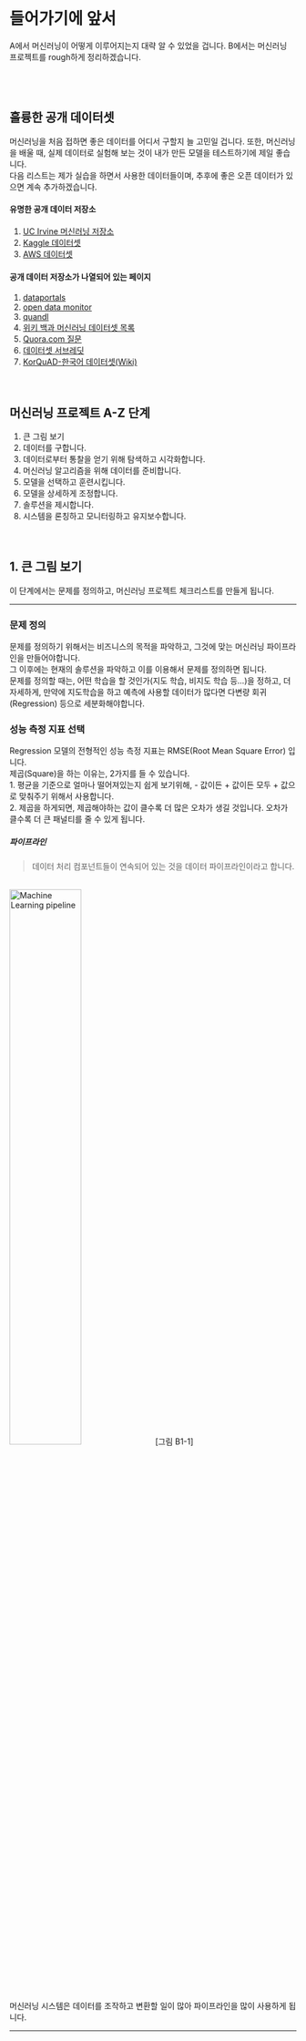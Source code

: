 # 들어가기에 앞서

 A에서 머신러닝이 어떻게 이루어지는지 대략 알 수 있었을 겁니다. B에서는 머신러닝 프로젝트를 rough하게 정리하겠습니다.<br/>
 <br/><br/><br/>
 
 ## 훌륭한 공개 데이터셋
 머신러닝을 처음 접하면 좋은 데이터를 어디서 구할지 늘 고민일 겁니다. 또한, 머신러닝을 배울 때, 실제 데이터로 실험해 보는 것이 내가 만든 모델을 테스트하기에 제일 좋습니다.<br/>
 다음 리스트는 제가 실습을 하면서 사용한 데이터들이며, 추후에 좋은 오픈 데이터가 있으면 계속 추가하겠습니다.
 #### 유명한 공개 데이터 저장소
 1. [UC Irvine 머신러닝 저장소](http://archive.ics.uci.edu/ml)
 2. [Kaggle 데이터셋](http://www.kaggle.com/datasets)
 3. [AWS 데이터셋](http://aws.amazon.com/ko/datasets)
 #### 공개 데이터 저장소가 나열되어 있는 페이지
 1. [dataportals](http://dataportals.org)
 2. [open data monitor](http://opendatamonitor.eu)
 3. [quandl](http://quandl.com)
 4. [위키 백과 머신러닝 데이터셋 목록](https://goo.gl/SKHN2k)
 5. [Quora.com 질문](http://goo.gl/zDR78y)
 6. [데이터셋 서브레딧](http://www.reddit.com/r/datasets)
 7. [KorQuAD-한국어 데이터셋(Wiki)](https://korquad.github.io)
 <br/><br/><br/>
 
 ## 머신러닝 프로젝트 A-Z 단계
 1. 큰 그림 보기
 2. 데이터를 구합니다.
 3. 데이터로부터 통찰을 얻기 위해 탐색하고 시각화합니다.
 4. 머신러닝 알고리즘을 위해 데이터를 준비합니다.
 5. 모델을 선택하고 훈련시킵니다.
 6. 모델을 상세하게 조정합니다.
 7. 솔루션을 제시합니다.
 8. 시스템을 론칭하고 모니터링하고 유지보수합니다.
<br/><br/><br/>

## 1. 큰 그림 보기
이 단계에서는 문제를 정의하고, 머신러닝 프로젝트 체크리스트를 만들게 됩니다.<br/>
<hr/>

### 문제 정의
문제를 정의하기 위해서는 비즈니스의 목적을 파악하고, 그것에 맞는 머신러닝 파이프라인을 만들어야합니다.<br/>
그 이후에는 현재의 솔루션을 파악하고 이를 이용해서 문제를 정의하면 됩니다.<br/>
문제를 정의할 때는, 어떤 학습을 할 것인가(지도 학습, 비지도 학습 등...)을 정하고, 더 자세하게, 만약에 지도학습을 하고 예측에 사용할 데이터가 많다면 다변량 회귀(Regression) 등으로 세분화해야합니다.

### 성능 측정 지표 선택
Regression 모델의 전형적인 성능 측정 지표는 RMSE(Root Mean Square Error) 입니다. <br/>
제곱(Square)을 하는 이유는, 2가지를 들 수 있습니다.<br/>
    1. 평균을 기준으로 얼마나 떨어져있는지 쉽게 보기위해,  - 값이든 + 값이든 모두 + 값으로 맞춰주기 위해서 사용합니다.<br/>
    2. 제곱을 하게되면, 제곱해야하는 값이 클수록 더 많은 오차가 생길 것입니다. 오차가 클수록 더 큰 패널티를 줄 수 있게 됩니다.<br/>
    
##### 파이프라인
> 데이터 처리 컴포넌트들이 연속되어 있는 것을 데이터 파이프라인이라고 합니다.
<br/>
<img src="https://upload.wikimedia.org/wikipedia/commons/thumb/5/54/Generic_Michigan-style_Supervised_LCS_Schematic.png/440px-Generic_Michigan-style_Supervised_LCS_Schematic.png" alt="Machine Learning pipeline" width="50%"/>
[그림 B1-1]<br/>
머신러닝 시스템은 데이터를 조작하고 변환할 일이 많아 파이프라인을 많이 사용하게 됩니다.
<hr/>

